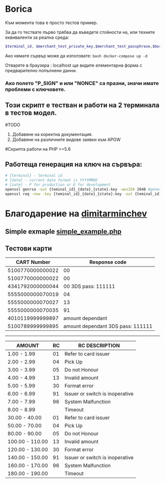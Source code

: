 # Borica 
Към момента това е просто тестов пример. 

За да го тествате първо трябва да въведете стойности на, или техните еквиваленти за реална среда: 
```php
$terminal_id, $merchant_test_private_key,$merchant_test_passphrase,$borica_test_public_key,$test_return_url
```
Ако нямате сървър може да използвате: 
```bash docker-compose up -d```

Отваряте в браузера : localhost ще видите елементарна форма с предварително попълнени данни.

### Ако полето "P_SIGN" и или "NONCE" са празни, значи имате проблеми с ключовете. 

## Този скрипт е тестван и работи на 2 терминала в тестов модел. 
#TODO 
1. Добавяне на коректна документация.
2. Добавяне на различните видове заявки към APGW

#Скрипта работи на PHP >=5.6
## Работеща генерация на ключ на сървъра: 
```bash
# {terminal} - terminal id 
# {date} - current date format is YYYYMMDD
# {sate} - P for production or D for development
openssl genrsa -out {teminal_id}_{date}_{state}.key -aes256 2048 #generate private key
openssl req -new -key {teminal_id}_{date}_{state}.key -out {teminal_id}_{date}_{state}.csr
```
# Благодарение на [dimitarminchev](https://gist.github.com/dimitarminchev)
## Simple exmaple [simple_example.php](other_file.md)

## Тестови карти
| CART Number      | Response code       |
|------------------|---------------------|
|5100770000000022  | 00                  |
|5100770000000022  | 00                  |
|4341792000000044  | 00 3DS pass: 111111 |
|5555000000070019  | 04                  |
|5555000000070027  | 13                  |
|5555000000070035  | 91                  |
|4010119999999897  | amount dependant    |
|5100789999999895  | amount dependant 3DS pass: 111111 |

----------------------------------
|AMOUNT| 	RC| 	RC DESCRIPTION|
|------|------|-------------------|
|1.00 - 1.99| 	01| 	Refer to card issuer|
|2.00 - 2.99| 	04| 	Pick Up|
|3.00 - 3.99| 	05| 	Do not Honour|
|4.00 - 4.99| 	13| 	Invalid amount|
|5.00 - 5.99| 	30| 	Format error|
|6.00 - 6.99| 	91| 	Issuer or switch is inoperative|
|7.00 - 7.99| 	96| 	System Malfunction|
|8.00 - 8.99| 	  |     Timeout|
|30.00 - 40.00| 	01| 	Refer to card issuer|
|50.00 - 70.00| 	04| 	Pick Up|
|80.00 - 90.00| 	05| 	Do not Honour|
|100.00 - 110.00| 	13| 	Invalid amount|
|120.00 - 130.00| 	30| 	Format error|
|140.00 - 150.00| 	91| 	Issuer or switch is inoperative|
|160.00 - 170.00| 	96| 	System Malfunction|
|180.00 - 190.00| 	  |Timeout|


